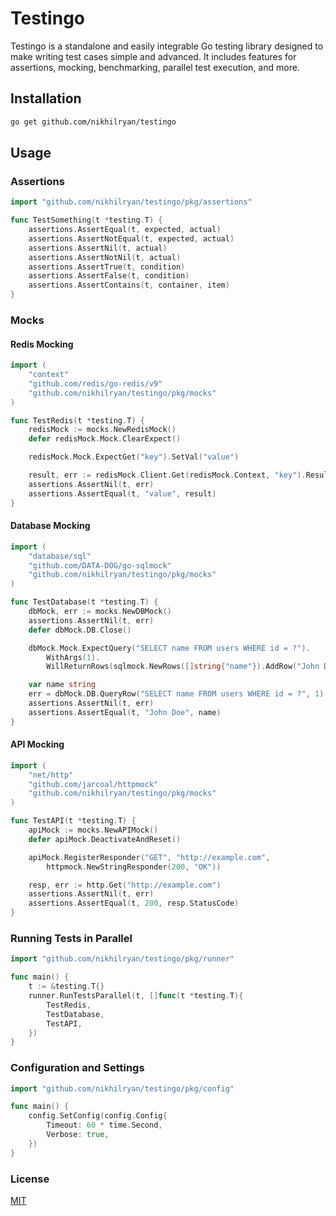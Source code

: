 
# Testingo

Testingo is a standalone and easily integrable Go testing library designed to make writing test cases simple and advanced. It includes features for assertions, mocking, benchmarking, parallel test execution, and more.

## Installation

```sh
go get github.com/nikhilryan/testingo
```

## Usage

### Assertions
```go
import "github.com/nikhilryan/testingo/pkg/assertions"

func TestSomething(t *testing.T) {
    assertions.AssertEqual(t, expected, actual)
    assertions.AssertNotEqual(t, expected, actual)
    assertions.AssertNil(t, actual)
    assertions.AssertNotNil(t, actual)
    assertions.AssertTrue(t, condition)
    assertions.AssertFalse(t, condition)
    assertions.AssertContains(t, container, item)
}
```

### Mocks

#### Redis Mocking
```go
import (
    "context"
    "github.com/redis/go-redis/v9"
    "github.com/nikhilryan/testingo/pkg/mocks"
)

func TestRedis(t *testing.T) {
    redisMock := mocks.NewRedisMock()
    defer redisMock.Mock.ClearExpect()

    redisMock.Mock.ExpectGet("key").SetVal("value")

    result, err := redisMock.Client.Get(redisMock.Context, "key").Result()
    assertions.AssertNil(t, err)
    assertions.AssertEqual(t, "value", result)
}
```

#### Database Mocking
```go
import (
    "database/sql"
    "github.com/DATA-DOG/go-sqlmock"
    "github.com/nikhilryan/testingo/pkg/mocks"
)

func TestDatabase(t *testing.T) {
    dbMock, err := mocks.NewDBMock()
    assertions.AssertNil(t, err)
    defer dbMock.DB.Close()

    dbMock.Mock.ExpectQuery("SELECT name FROM users WHERE id = ?").
        WithArgs(1).
        WillReturnRows(sqlmock.NewRows([]string{"name"}).AddRow("John Doe"))

    var name string
    err = dbMock.DB.QueryRow("SELECT name FROM users WHERE id = ?", 1).Scan(&name)
    assertions.AssertNil(t, err)
    assertions.AssertEqual(t, "John Doe", name)
}
```

#### API Mocking
```go
import (
    "net/http"
    "github.com/jarcoal/httpmock"
    "github.com/nikhilryan/testingo/pkg/mocks"
)

func TestAPI(t *testing.T) {
    apiMock := mocks.NewAPIMock()
    defer apiMock.DeactivateAndReset()

    apiMock.RegisterResponder("GET", "http://example.com",
        httpmock.NewStringResponder(200, "OK"))

    resp, err := http.Get("http://example.com")
    assertions.AssertNil(t, err)
    assertions.AssertEqual(t, 200, resp.StatusCode)
}
```

### Running Tests in Parallel
```go
import "github.com/nikhilryan/testingo/pkg/runner"

func main() {
    t := &testing.T{}
    runner.RunTestsParallel(t, []func(t *testing.T){
        TestRedis,
        TestDatabase,
        TestAPI,
    })
}
```

### Configuration and Settings
```go
import "github.com/nikhilryan/testingo/pkg/config"

func main() {
    config.SetConfig(config.Config{
        Timeout: 60 * time.Second,
        Verbose: true,
    })
}
```

### License
[MIT](LICENSE)
